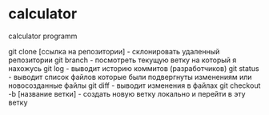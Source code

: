 # calculator
calculator programm

git clone [ссылка на репозитории] - склонировать удаленный репозитории
git branch - посмотреть текущую ветку на который я нахожусь
git log - выводит историю коммитов (разработчиков)
git status - выводит список файлов которые были подвергнуты изменениям или новосозданные файлы
git diff - выводит изменения в файлах
git checkout -b [название ветки] - создать новую ветку локально и перейти в эту ветку
